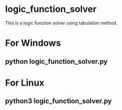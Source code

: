 # logic_function_solver

This is a logic function solver using tabulation method.

# For Windows
## python logic_function_solver.py

# For Linux
## python3 logic_function_solver.py

